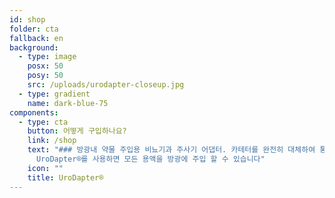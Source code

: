 ```yaml
---
id: shop
folder: cta
fallback: en
background:
  - type: image
    posx: 50
    posy: 50
    src: /uploads/urodapter-closeup.jpg
  - type: gradient
    name: dark-blue-75
components:
  - type: cta
    button: 어떻게 구입하나요?
    link: /shop
    text: "### 방광내 약물 주입용 비뇨기과 주사기 어댑터. 카테터를 완전히 대체하여 통증과 합병증이 없는 방광 주입이 가능합니다.
      UroDapter®를 사용하면 모든 용액을 방광에 주입 할 수 있습니다"
    icon: ""
    title: UroDapter®
---
```

